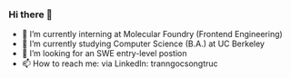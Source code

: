 ### Hi there 👋

- 🔭 I’m currently interning at Molecular Foundry (Frontend Engineering)
- 🌱 I’m currently studying Computer Science (B.A.) at UC Berkeley
- 🤔 I’m looking for an SWE entry-level postion
- 📫 How to reach me: via LinkedIn: tranngocsongtruc

<!--
**tranngocsongtruc/tranngocsongtruc** is a ✨ _special_ ✨ repository because its `README.md` (this file) appears on your GitHub profile.

Here are some ideas to get you started:

- 🔭 I’m currently working on ...
- 🌱 I’m currently learning ...
- 👯 I’m looking to collaborate on ...
- 🤔 I’m looking for help with ...
- 💬 Ask me about ...
- 📫 How to reach me: ...
- 😄 Pronouns: ...
- ⚡ Fun fact: ...
-->
